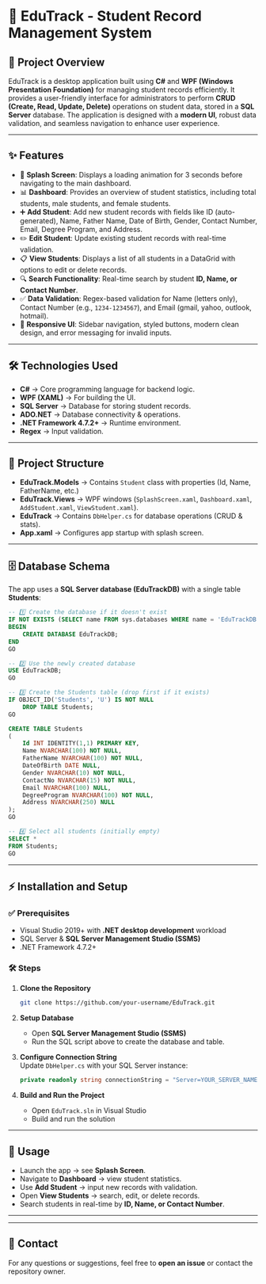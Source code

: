 # 📘 EduTrack - Student Record Management System

## 📌 Project Overview  
EduTrack is a desktop application built using **C#** and **WPF (Windows Presentation Foundation)** for managing student records efficiently. It provides a user-friendly interface for administrators to perform **CRUD (Create, Read, Update, Delete)** operations on student data, stored in a **SQL Server** database. The application is designed with a **modern UI**, robust data validation, and seamless navigation to enhance user experience.

---

## ✨ Features  
- 🚀 **Splash Screen**: Displays a loading animation for 3 seconds before navigating to the main dashboard.  
- 📊 **Dashboard**: Provides an overview of student statistics, including total students, male students, and female students.  
- ➕ **Add Student**: Add new student records with fields like ID (auto-generated), Name, Father Name, Date of Birth, Gender, Contact Number, Email, Degree Program, and Address.  
- ✏️ **Edit Student**: Update existing student records with real-time validation.  
- 📋 **View Students**: Displays a list of all students in a DataGrid with options to edit or delete records.  
- 🔍 **Search Functionality**: Real-time search by student **ID, Name, or Contact Number**.  
- ✅ **Data Validation**: Regex-based validation for Name (letters only), Contact Number (e.g., `1234-1234567`), and Email (gmail, yahoo, outlook, hotmail).  
- 🎨 **Responsive UI**: Sidebar navigation, styled buttons, modern clean design, and error messaging for invalid inputs.  

---

## 🛠 Technologies Used  
- **C#** → Core programming language for backend logic.  
- **WPF (XAML)** → For building the UI.  
- **SQL Server** → Database for storing student records.  
- **ADO.NET** → Database connectivity & operations.  
- **.NET Framework 4.7.2+** → Runtime environment.  
- **Regex** → Input validation.  

---

## 📂 Project Structure  
- **EduTrack.Models** → Contains `Student` class with properties (Id, Name, FatherName, etc.)  
- **EduTrack.Views** → WPF windows (`SplashScreen.xaml`, `Dashboard.xaml`, `AddStudent.xaml`, `ViewStudent.xaml`).  
- **EduTrack** → Contains `DbHelper.cs` for database operations (CRUD & stats).  
- **App.xaml** → Configures app startup with splash screen.  

---

## 🗄 Database Schema  
The app uses a **SQL Server database (EduTrackDB)** with a single table **Students**:  

```sql
-- 1️⃣ Create the database if it doesn't exist
IF NOT EXISTS (SELECT name FROM sys.databases WHERE name = 'EduTrackDB')
BEGIN
    CREATE DATABASE EduTrackDB;
END
GO

-- 2️⃣ Use the newly created database
USE EduTrackDB;
GO

-- 3️⃣ Create the Students table (drop first if it exists)
IF OBJECT_ID('Students', 'U') IS NOT NULL
    DROP TABLE Students;
GO

CREATE TABLE Students
(
    Id INT IDENTITY(1,1) PRIMARY KEY,
    Name NVARCHAR(100) NOT NULL,
    FatherName NVARCHAR(100) NOT NULL,
    DateOfBirth DATE NULL,
    Gender NVARCHAR(10) NOT NULL,
    ContactNo NVARCHAR(15) NOT NULL,
    Email NVARCHAR(100) NULL,
    DegreeProgram NVARCHAR(100) NOT NULL,
    Address NVARCHAR(250) NULL
);
GO

-- 4️⃣ Select all students (initially empty)
SELECT *
FROM Students;
GO

```

---

## ⚡ Installation and Setup  

### ✅ Prerequisites  
- Visual Studio 2019+ with **.NET desktop development** workload  
- SQL Server & **SQL Server Management Studio (SSMS)**  
- .NET Framework 4.7.2+  

### 🛠 Steps  

1. **Clone the Repository**  
   ```bash
   git clone https://github.com/your-username/EduTrack.git
   ```

2. **Setup Database**  
   - Open **SQL Server Management Studio (SSMS)**  
   - Run the SQL script above to create the database and table.  

3. **Configure Connection String**  
   Update `DbHelper.cs` with your SQL Server instance:  

   ```csharp
   private readonly string connectionString = "Server=YOUR_SERVER_NAME;Database=EduTrackDB;Trusted_Connection=True;";
   ```

4. **Build and Run the Project**  
   - Open `EduTrack.sln` in Visual Studio  
   - Build and run the solution  

---

## 🚀 Usage  
- Launch the app → see **Splash Screen**.  
- Navigate to **Dashboard** → view student statistics.  
- Use **Add Student** → input new records with validation.  
- Open **View Students** → search, edit, or delete records.  
- Search students in real-time by **ID, Name, or Contact Number**.  

--- 

---

## 📧 Contact  
For any questions or suggestions, feel free to **open an issue** or contact the repository owner.  
